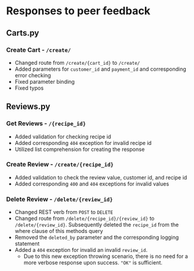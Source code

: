 # Responses to peer feedback 

## Carts.py

### Create Cart - `/create/`
- Changed route from `/create/{cart_id}` to `/create/`
- Added parameters for `customer_id` and `payment_id` and corresponding error checking
- Fixed parameter binding
- Fixed typos

## Reviews.py

### Get Reviews - `/{recipe_id}`
- Added validation for checking recipe id
- Added corresponding `404` exception for invalid recipe id
- Utilized list comprehension for creating the response

### Create Review - `/create/{recipe_id}`
- Added validation to check the review value, customer id, and recipe id
- Added corresponding `400` and `404` exceptions for invalid values

### Delete Review - `/delete/{review_id}`
- Changed REST verb from `POST` to `DELETE`
- Changed route from `/delete/{recipe_id}/{review_id}` to `/delete/{review_id}`. Subsequently deleted the `recipe_id` from the where clause of this methods query
- Removed the `deleted_by` parameter and the corresponding logging statement
- Added a `404` exception for invalid an invalid `review_id`. 
    - Due to this new exception throwing scenario, there is no need for a more verbose response upon success. `"OK"` is sufficient. 
